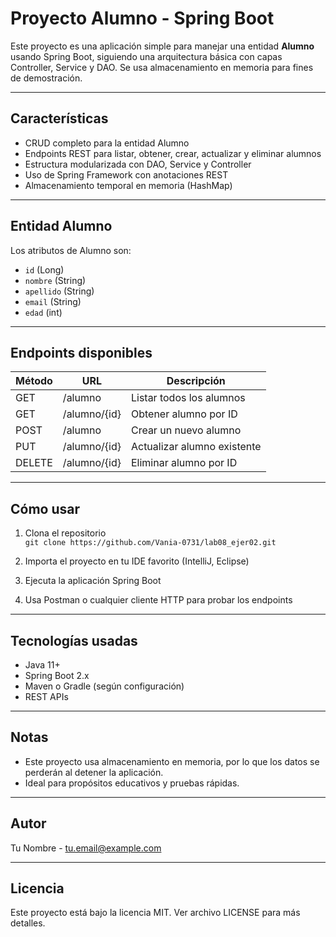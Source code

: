 # Proyecto Alumno - Spring Boot

Este proyecto es una aplicación simple para manejar una entidad **Alumno** usando Spring Boot, siguiendo una arquitectura básica con capas Controller, Service y DAO. Se usa almacenamiento en memoria para fines de demostración.

---

## Características

- CRUD completo para la entidad Alumno
- Endpoints REST para listar, obtener, crear, actualizar y eliminar alumnos
- Estructura modularizada con DAO, Service y Controller
- Uso de Spring Framework con anotaciones REST
- Almacenamiento temporal en memoria (HashMap)

---

## Entidad Alumno

Los atributos de Alumno son:

- `id` (Long)
- `nombre` (String)
- `apellido` (String)
- `email` (String)
- `edad` (int)

---

## Endpoints disponibles

| Método | URL                 | Descripción                   |
|--------|---------------------|-------------------------------|
| GET    | /alumno             | Listar todos los alumnos       |
| GET    | /alumno/{id}        | Obtener alumno por ID          |
| POST   | /alumno             | Crear un nuevo alumno          |
| PUT    | /alumno/{id}        | Actualizar alumno existente    |
| DELETE | /alumno/{id}        | Eliminar alumno por ID         |

---

## Cómo usar

1. Clona el repositorio  
   `git clone https://github.com/Vania-0731/lab08_ejer02.git`

2. Importa el proyecto en tu IDE favorito (IntelliJ, Eclipse)

3. Ejecuta la aplicación Spring Boot

4. Usa Postman o cualquier cliente HTTP para probar los endpoints

---

## Tecnologías usadas

- Java 11+
- Spring Boot 2.x
- Maven o Gradle (según configuración)
- REST APIs

---

## Notas

- Este proyecto usa almacenamiento en memoria, por lo que los datos se perderán al detener la aplicación.
- Ideal para propósitos educativos y pruebas rápidas.

---

## Autor

Tu Nombre - [tu.email@example.com](mailto:tu.email@example.com)

---

## Licencia

Este proyecto está bajo la licencia MIT. Ver archivo LICENSE para más detalles.
